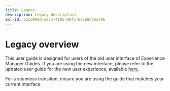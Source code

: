 ```yaml
---
title: Legacy
description: Legacy description
exl-id: 25cd90ed-ae73-4185-90f5-6ace9d76a796
---
```

# Legacy overview
This user guide is designed for users of the old user interface of Experience Manager Guides. If you are using the new interface, please refer to the updated user guide for the new user experience, available [here](https://experienceleague.adobe.com/en/docs/experience-manager-guides/using/user-guide/about-aem-guide/intro).

For a seamless transition, ensure you are using the guide that matches your current interface.
